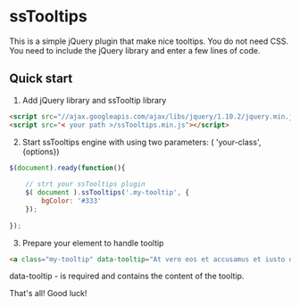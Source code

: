 ssTooltips
==========

This is a simple jQuery plugin that make nice tooltips.
You do not need CSS. You need to include the jQuery library and enter a few lines of code.

## Quick start

1. Add jQuery library and ssTooltip library
```html
<script src="//ajax.googleapis.com/ajax/libs/jquery/1.10.2/jquery.min.js"></script>
<script src="< your path >/ssTooltips.min.js"></script>
```

2. Start ssTooltips engine with using two parameters: ( 'your-class', {options})
```js
$(document).ready(function(){
	
	// strt your ssTooltips plugin
	$( document ).ssTooltips('.my-tooltip', {
		bgColor: '#333'
	});
	
});
```

3. Prepare your element to handle tooltip
```html
<a class="my-tooltip" data-tooltip="At vero eos et accusamus et iusto odio dignissimos ducimus" href="#">iusto</a>
```

data-tooltip - is required and contains the content of the tooltip.

That's all! Good luck!